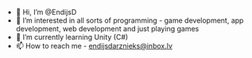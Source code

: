 - 👋 Hi, I’m @EndijsD
- 👀 I’m interested in all sorts of programming - game development, app development, web development and just playing games
- 🌱 I’m currently learning Unity (C#)
- 📫 How to reach me - endijsdarznieks@inbox.lv

<!---
EndijsD/EndijsD is a ✨ special ✨ repository because its `README.md` (this file) appears on your GitHub profile.
You can click the Preview link to take a look at your changes.
--->
